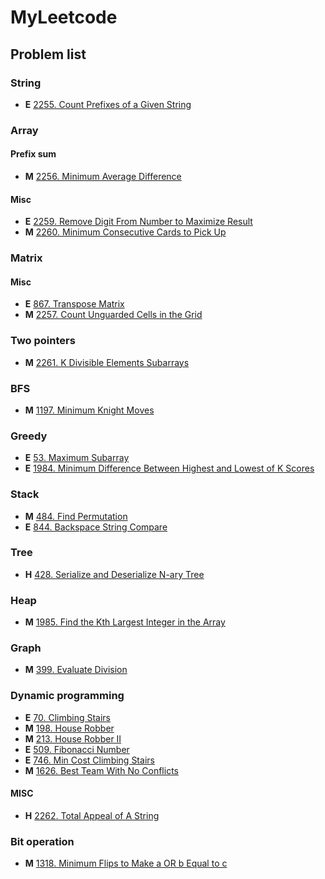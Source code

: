 # MyLeetcode

## Problem list
### String
- **E** [2255. Count Prefixes of a Given String](./solutions/2255.cpp)

### Array
#### Prefix sum
- **M** [2256. Minimum Average Difference](./solutions/2256.cpp)
#### Misc
- **E** [2259. Remove Digit From Number to Maximize Result](./solutions/2259.cpp)
- **M** [2260. Minimum Consecutive Cards to Pick Up](./solutions/2260.cpp)

### Matrix
#### Misc
- **E** [867. Transpose Matrix](./solutions/867.cpp)
- **M** [2257. Count Unguarded Cells in the Grid](./solutions/2257.cpp)

### Two pointers
- **M** [2261. K Divisible Elements Subarrays](./solutions/2261.cpp)

### BFS
- **M** [1197. Minimum Knight Moves](./solutions/1197.cpp)

### Greedy
- **E** [53. Maximum Subarray](./solutions/53.cpp)
- **E** [1984. Minimum Difference Between Highest and Lowest of K Scores](./solutions/1984.cpp)

### Stack
- **M** [484. Find Permutation](./solutions/484.cpp)
- **E** [844. Backspace String Compare](./solutions/844.cpp)

### Tree
- **H** [428. Serialize and Deserialize N-ary Tree](./solutions/428.cpp)

### Heap
- **M** [1985. Find the Kth Largest Integer in the Array](./solutions/1985.cpp)

### Graph
- **M** [399. Evaluate Division](./solutions/399.cpp)

### Dynamic programming
- **E** [70. Climbing Stairs](./solutions/70.cpp)
- **M** [198. House Robber](./solutions/198.cpp)
- **M** [213. House Robber II](./solutions/213.cpp)
- **E** [509. Fibonacci Number](./solutions/509.cpp)
- **E** [746. Min Cost Climbing Stairs](./solutions/746.cpp)
- **M** [1626. Best Team With No Conflicts](./solutions/1626.cpp)
#### MISC
- **H** [2262. Total Appeal of A String](./solutions/2262.cpp)

### Bit operation
- **M** [1318. Minimum Flips to Make a OR b Equal to c](./solutions/1318.cpp)
